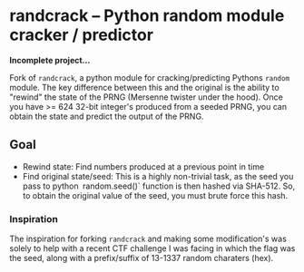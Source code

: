 
# randcrack – Python random module cracker / predictor

**Incomplete project...**

Fork of `randcrack`, a python module for cracking/predicting Pythons `random` module. The key difference between this and the original is the ability to "rewind" the state of the PRNG (Mersenne twister under the hood). Once you have >= $624$ 32-bit integer's produced from a seeded PRNG, you can obtain the state and predict the output of the PRNG. 

## Goal
- Rewind state: Find numbers produced at a previous point in time
- Find original state/seed: This is a highly non-trivial task, as the seed you pass to python` `random.seed()` function is then hashed via SHA-512. So, to obtain the original value of the seed, you must brute force this hash.



### Inspiration

The inspiration for forking `randcrack` and making some modification's was solely to help with a recent CTF challenge I was facing in which the flag was the seed, along with a prefix/suffix of 13-1337 random charaters (hex). 




